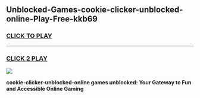 
## Unblocked-Games-cookie-clicker-unblocked-online-Play-Free-kkb69
<h3>
<a href="https://premium76.site?title=cookie-clicker-unblocked-online&ref=21A">CLICK TO PLAY</a></h3>
<hr>

<h3>
<a href="https://premium76.site?title=cookie-clicker-unblocked-online&ref=21A">CLICK 2 PLAY</a>
  
</h3>

<a href="https://premium76.site?title=cookie-clicker-unblocked-online&ref=21A"><img src="https://clearcache.store/games.png"></a>


**cookie-clicker-unblocked-online games unblocked: Your Gateway to Fun and Accessible Online Gaming**
